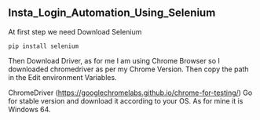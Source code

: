 ## Insta_Login_Automation_Using_Selenium

At first step we need Download Selenium 
```
pip install selenium
```

Then Download Driver, as for me I am using Chrome Browser so I downloaded chromedriver as per my Chrome Version. Then copy the path in the Edit environment Variables. 

ChromeDriver
(https://googlechromelabs.github.io/chrome-for-testing/)
Go for stable version and download it according to your OS. As for mine it is Windows 64.

